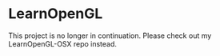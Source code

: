 # LearnOpenGL

This project is no longer in continuation. Please check out my LearnOpenGL-OSX repo instead.
